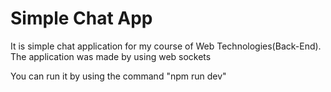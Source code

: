 # Simple Chat App

It is simple chat application for my course of Web Technologies(Back-End). The application was made by using web sockets

You can run it by using the command "npm run dev"